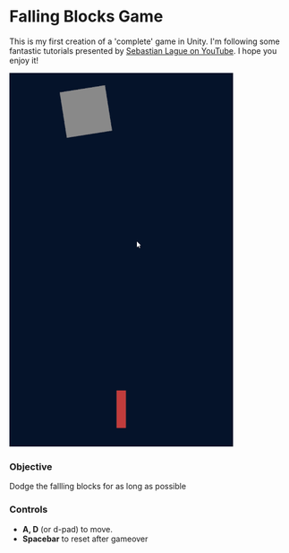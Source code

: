 
# Falling Blocks Game
 
This is my first creation of a 'complete' game in Unity. I'm following some fantastic tutorials presented by [Sebastian Lague on YouTube](https://www.youtube.com/channel/UCmtyQOKKmrMVaKuRXz02jbQ). I hope you enjoy it!

![Falling Blocks Game](https://github.com/SamuelGTurner/FallingBlocksGame/blob/development/Assets/Images/FallingBlocks.gif)

### Objective
Dodge the fallling blocks for as long as possible

### Controls

 - **A, D** (or d-pad) to move.
 - **Spacebar** to reset after gameover

